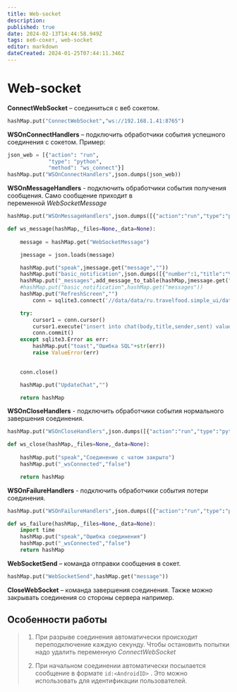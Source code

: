 ```yaml
---
title: Web-socket
description: 
published: true
date: 2024-02-13T14:44:58.949Z
tags: веб-сокет, web-socket
editor: markdown
dateCreated: 2024-01-25T07:44:11.346Z
---
```


# Web-socket

**ConnectWebSocket** – соединиться с веб сокетом.
```Python
hashMap.put("ConnectWebSocket","ws://192.168.1.41:8765")
```

**WSOnConnectHandlers** – подключить обработчики события успешного соединения с сокетом.
Пример: 
```python
json_web = [{"action": "run",
			 "type": "python",
			 "method": "ws_connect"}]
hashMap.put("WSOnConnectHandlers",json.dumps(json_web))
```

**WSOnMessageHandlers** - подключить обработчики события получения сообщения. Само сообщение приходит в переменной _WebSocketMessage_
```Python
hashMap.put("WSOnMessageHandlers",json.dumps([{"action":"run","type":"python","method":"ws_message"}] ))

def ws_message(hashMap,_files=None,_data=None):
    
    message = hashMap.get("WebSocketMessage")

    jmessage = json.loads(message)

    hashMap.put("speak",jmessage.get("message",""))
    hashMap.put("basic_notification",json.dumps([{"number":1,"title":"Чат","message":jmessage.get("message","")}]))
    hashMap.put("_messages",add_message_to_table(hashMap,jmessage.get("message",""),jmessage.get("user","")))
    #hashMap.put("basic_notification",hashMap.get("messages"))
    hashMap.put("RefreshScreen","")
        conn = sqlite3.connect('//data/data/ru.travelfood.simple_ui/databases/SimpleWMS')

    try:
        сursor1 = conn.cursor()
        сursor1.execute("insert into chat(body,title,sender,sent) values (?,?,?,?)", (message,jmessage.get("message",""),jmessage.get("user",""),0))
        conn.commit()
    except sqlite3.Error as err:
        hashMap.put("toast","Ошибка SQL"+str(err))
        raise ValueError(err) 

        
    conn.close()

    hashMap.put("UpdateChat","")

    return hashMap    
```
**WSOnCloseHandlers** - подключить обработчики события нормального завершения соединения.
```Python
hashMap.put("WSOnCloseHandlers",json.dumps([{"action":"run","type":"python","method":"ws_close"}] ))

def ws_close(hashMap,_files=None,_data=None):
    
    hashMap.put("speak","Соединение с чатом закрыто")
    hashMap.put("_wsConnected","false")

    return hashMap 
```
**WSOnFailureHandlers** - подключить обработчики события потери соединения.
```Python
hashMap.put("WSOnFailureHandlers",json.dumps([{"action":"run","type":"python","method":"ws_failure"}] ))

def ws_failure(hashMap,_files=None,_data=None):
    import time
    hashMap.put("speak","Ошибка соединения")
    hashMap.put("_wsConnected","false")
    return hashMap  
```

**WebSocketSend** – команда отправки сообщения в сокет.
```Python
hashMap.put("WebSocketSend",hashMap.get("message"))
```

**CloseWebSocket** – команда завершения соединения. Также можно закрывать соединения со стороны сервера например.

## Особенности работы

> 1. При разрыве соединения автоматически происходит переподключение каждую секунду. Чтобы остановить попытки надо удалить переменную _ConnectWebSocket_
>     
> 2. При начальном соединении автоматически посылается сообщение в формате `id:<AndroidID>` . Это можно использовать для идентификации пользователей.
